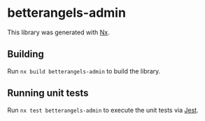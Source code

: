 # betterangels-admin

This library was generated with [Nx](https://nx.dev).

## Building

Run `nx build betterangels-admin` to build the library.

## Running unit tests

Run `nx test betterangels-admin` to execute the unit tests via [Jest](https://jestjs.io).
